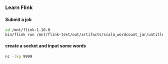 
### Learn Flink

#### Submit a job

```bash
cd /mnt/flink-1.10.0
bin/flink run /mnt/flink-test/out/artifacts/scala_wordcount_jar/untitled.jar
```

#### create a socket and input some words
```bash
nc -lkp 9999
```
